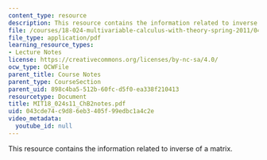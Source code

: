 ```yaml
---
content_type: resource
description: This resource contains the information related to inverse of a matrix.
file: /courses/18-024-multivariable-calculus-with-theory-spring-2011/043cde74c9d86eb3405f99edbc1a4c2e_MIT18_024s11_ChB2notes.pdf
file_type: application/pdf
learning_resource_types:
- Lecture Notes
license: https://creativecommons.org/licenses/by-nc-sa/4.0/
ocw_type: OCWFile
parent_title: Course Notes
parent_type: CourseSection
parent_uid: 898c4ba5-512b-60fc-d5f0-ea338f210413
resourcetype: Document
title: MIT18_024s11_ChB2notes.pdf
uid: 043cde74-c9d8-6eb3-405f-99edbc1a4c2e
video_metadata:
  youtube_id: null
---
```

This resource contains the information related to inverse of a matrix.